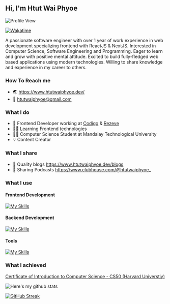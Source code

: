 ## Hi, I'm Htut Wai Phyoe 

![Profile View](https://komarev.com/ghpvc/?username=htutwaiphyoe&color=5A43CB)

[![Wakatime](https://wakatime.com/badge/user/89cef132-7873-4db7-8f6d-0d48412d0c33.svg)](https://wakatime.com/@89cef132-7873-4db7-8f6d-0d48412d0c33)

A passionate software engineer with over 1 year of work experience in web development specializing frontend with ReactJS & NextJS. Interested in Computer Science, Software Engineering and Programming. Eager to learn and grow with positive mental attitude. Excited to build fully-fledged web based applications using modern technologies. Willing to share knowledge and experience in my career to others.

### How To Reach me

- 🌏 https://www.htutwaiphyoe.dev/
- 💌 htutwaiphyoe@gmail.com

### What I do

- 💼 Frontend Developer working at [Codigo](https://www.codigo.co/) & [Rezeve](https://www.rezeve.com/)
- 👨‍💻 Learning Frontend technologies
- 👨‍🎓 Computer Science Student at Mandalay Technological University
- 💡 Content Creator

### What I share

- 📝 Quality blogs https://www.htutwaiphyoe.dev/blogs
- 💬 Sharing Podcasts https://www.clubhouse.com/@htutwaiphyoe_

### What I use

#### Frontend Development

[![My Skills](https://skillicons.dev/icons?i=html,css,sass,js,ts,tailwind,materialui,react,nextjs,redux)](https://skillicons.dev)

#### Backend Development

[![My Skills](https://skillicons.dev/icons?i=nodejs,express,nestjs,mongodb,mysql)](https://skillicons.dev)

#### Tools

[![My Skills](https://skillicons.dev/icons?i=netlify,vercel,firebase,aws,postman,vscode,vite,md,git,github,figma)](https://skillicons.dev)


### What I achieved

[Certificate of Introduction to Computer Science - CS50 (Harvard Universtiy)](https://github.com/htutwaiphyoe/CS50)

![Here's my github stats](https://github-readme-stats.vercel.app/api?username=htutwaiphyoe)

[![GitHub Streak](https://github-readme-streak-stats.herokuapp.com/?user=htutwaiphyoe)](https://git.io/streak-stats)
